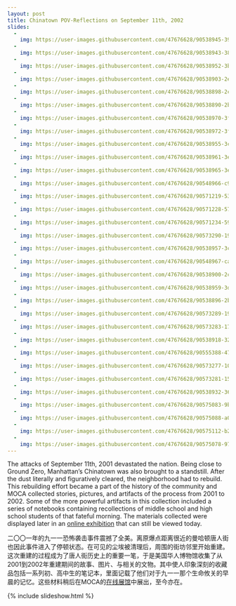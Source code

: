 ```yaml
---
layout: post
title: Chinatown POV-Reflections on September 11th, 2002
slides:
  -
    img: https://user-images.githubusercontent.com/47676628/90538945-3966ef00-e14d-11ea-8848-e3c1aafc3e10.jpg
  -
    img: https://user-images.githubusercontent.com/47676628/90538943-38ce5880-e14d-11ea-94e6-6d52f26ff449.jpg
  -
    img: https://user-images.githubusercontent.com/47676628/90538952-3bc94900-e14d-11ea-9430-57015230b1d8.jpg
  -
    img: https://user-images.githubusercontent.com/47676628/90538903-2e13c380-e14d-11ea-808f-eb806c9b1c2c.jpg
  -
    img: https://user-images.githubusercontent.com/47676628/90538898-2c4a0000-e14d-11ea-9289-5d5cc3c15800.jpg
  -
    img: https://user-images.githubusercontent.com/47676628/90538890-2b18d300-e14d-11ea-8204-fa711c243de2.jpg
  -
    img: https://user-images.githubusercontent.com/47676628/90538970-3f5cd000-e14d-11ea-9b13-1e2014e1b456.jpg
  -
    img: https://user-images.githubusercontent.com/47676628/90538972-3ff56680-e14d-11ea-82ab-7cd0dbd4323d.jpg
  -
    img: https://user-images.githubusercontent.com/47676628/90538955-3c61df80-e14d-11ea-9806-fed6c5c8b945.jpg
  -
    img: https://user-images.githubusercontent.com/47676628/90538961-3e2ba300-e14d-11ea-9476-0dcfdacc9e9c.jpg
  -
    img: https://user-images.githubusercontent.com/47676628/90538965-3ec43980-e14d-11ea-8cbb-790b0ef90bc8.jpg
  -
    img: https://user-images.githubusercontent.com/47676628/90548966-c9ac3080-e15b-11ea-8e9b-5c827307c610.jpg
  -
    img: https://user-images.githubusercontent.com/47676628/90571219-53b9c080-e17f-11ea-9d4e-051188a200b4.jpg
  -
    img: https://user-images.githubusercontent.com/47676628/90571228-574d4780-e17f-11ea-8bc3-7e2249674c7f.jpg
  -
    img: https://user-images.githubusercontent.com/47676628/90571234-59170b00-e17f-11ea-9f84-b0e8fcfe68fb.jpg
  -
    img: https://user-images.githubusercontent.com/47676628/90573290-199eed80-e184-11ea-953b-f33913be65e5.jpg
  -
    img: https://user-images.githubusercontent.com/47676628/90538957-3cfa7600-e14d-11ea-956f-a244df80e6f9.jpg
  -
    img: https://user-images.githubusercontent.com/47676628/90548967-ca44c700-e15b-11ea-8fca-5160b211e5a9.jpg
  -
    img: https://user-images.githubusercontent.com/47676628/90538900-2ce29680-e14d-11ea-87c1-59447ad77c3c.jpg
  -
    img: https://user-images.githubusercontent.com/47676628/90538959-3d930c80-e14d-11ea-8768-7214123327f6.jpg
  -
    img: https://user-images.githubusercontent.com/47676628/90538896-2bb16980-e14d-11ea-8df1-14fef478b93d.jpg
  -
    img: https://user-images.githubusercontent.com/47676628/90573289-19065700-e184-11ea-99a0-2fdf465b1374.jpg
  -
    img: https://user-images.githubusercontent.com/47676628/90573283-17d52a00-e184-11ea-8843-e4832ed65d25.jpg
  -
    img: https://user-images.githubusercontent.com/47676628/90538918-32d87780-e14d-11ea-8c56-3f2f3ddcb9a7.jpg
  -
    img: https://user-images.githubusercontent.com/47676628/90555388-47286e80-e165-11ea-8e93-2be4c263dd1f.jpg
  -
    img: https://user-images.githubusercontent.com/47676628/90573277-10ae1c00-e184-11ea-8cf5-1988704e921e.jpg
  -
    img: https://user-images.githubusercontent.com/47676628/90573281-1572d000-e184-11ea-9b1c-246fcce8eeeb.jpg
  -
    img: https://user-images.githubusercontent.com/47676628/90538932-366bfe80-e14d-11ea-9b07-4be3663d5a2b.jpg
  -
    img: https://user-images.githubusercontent.com/47676628/90575083-9b911580-e188-11ea-866a-671bbd8b28ba.jpg
  -
    img: https://user-images.githubusercontent.com/47676628/90575088-a0ee6000-e188-11ea-9ba6-554791751a4f.jpg
  -
    img: https://user-images.githubusercontent.com/47676628/90575112-b2d00300-e188-11ea-91fc-01a08759fdc0.jpg
  -
    img: https://user-images.githubusercontent.com/47676628/90575078-97fd8e80-e188-11ea-8066-1d0507b7741f.jpg
---
```


The attacks of September 11th, 2001 devastated the nation. Being close to Ground Zero, Manhattan’s Chinatown was also brought to a standstill. After the dust literally and figuratively cleared, the neighborhood had to rebuild. This rebuilding effort became a part of the history of the community and MOCA collected stories, pictures, and artifacts of the process from 2001 to 2002. Some of the more powerful artifacts in this collection included a series of notebooks containing recollections of middle school and high school students of that fateful morning. The materials collected were displayed later in an [online exhibition](http://911chinatown.mocanyc.org/) that can still be viewed today.

二〇〇一年的九一一恐怖袭击事件震撼了全美。离原爆点距离很近的曼哈顿唐人街也因此事件进入了停顿状态。在可见的尘埃被清理后，周围的街坊邻里开始重建。这次重建的过程成为了唐人街历史上的重要一笔，于是美国华人博物馆收集了从2001到2002年重建期间的故事、图片、与相关的文物。其中使人印象深刻的收藏品包括一系列初、高中生的笔记本，里面记载了他们对于九一一那个生命攸关的早晨的记忆。这些材料稍后在MOCA的[在线展馆](http://911chinatown.mocanyc.org/)中展出，至今亦在。

{% include slideshow.html %}
